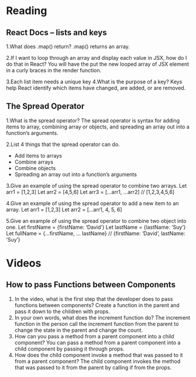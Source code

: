 # Reading

## React Docs – lists and keys

1.What does .map() return?
.map() returns an array.

2.If I want to loop through an array and display each value in JSX, how do I do that in React?
You will have the put the new looped array of JSX element in a curly braces in the render function.

3.Each list item needs a unique key
4.What is the purpose of a key?
Keys help React identify which items have changed, are added, or are removed.

## The Spread Operator

1.What is the spread operator?
The spread operator is syntax for adding items to array, combining array or objects, and spreading an array out into a function’s arguments.

2.List 4 things that the spread operator can do.

- Add items to arrays
- Combine arrays
- Combine objects
- Spreading an array out into a function’s arguments

3.Give an example of using the spread operator to combine two arrays.
Let arr1 = [1,2,3]
Let arr2 = [4,5,6]
Let arr3 = […arr1, …arr2] // [1,2,3,4,5,6]

4.Give an example of using the spread operator to add a new item to an array.
Let arr1 = [1,2,3]
Let arr2 = […arr1, 4, 5, 6]

5.Give an example of using the spread operator to combine two object into one.
Let firstName = {firstName: ‘David’}
Let lastName = {lastName: ‘Suy’}
Let fullName = {…firstName, … lastName} // {firstName: ‘David’, lastName: ‘Suy’}

# Videos

## How to pass Functions between Components

1. In the video, what is the first step that the developer does to pass functions between components?
Create a function in the parent and pass it down to the children with props.
2. In your own words, what does the increment function do?
The increment function in the person call the increment function from the parent to change the state in the parent and change the count.
3. How can you pass a method from a parent component into a child component?
You can pass a method from a parent component into a child component by passing it through props.
4. How does the child component invoke a method that was passed to it from a parent component?
The child component invokes the method that was passed to it from the parent by calling if from the props.
